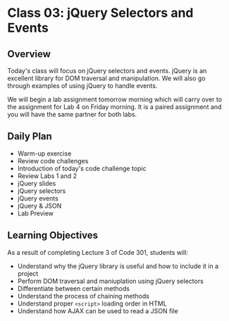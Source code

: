 # Class 03: jQuery Selectors and Events

## Overview

Today's class will focus on jQuery selectors and events. jQuery is an excellent library for DOM traversal and manipulation. We will also go through examples of using jQuery to handle events. 

We will begin a lab assignment tomorrow morning which will carry over to the assignment for Lab 4 on Friday morning. It is a paired assignment and you will have the same partner for both labs.

## Daily Plan

- Warm-up exercise
- Review code challenges
- Introduction of today's code challenge topic
- Review Labs 1 and 2
- jQuery slides
- jQuery selectors
- jQuery events
- jQuery & JSON
- Lab Preview

## Learning Objectives

As a result of completing Lecture 3 of Code 301, students will:
- Understand why the jQuery library is useful and how to include it in a project
- Perform DOM traversal and maniuplation using jQuery selectors
- Differentiate between certain methods
- Understand the process of chaining methods
- Understand proper `<script>` loading order in HTML
- Understand how AJAX can be used to read a JSON file
